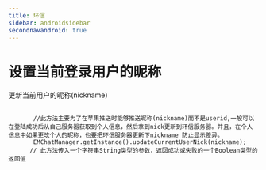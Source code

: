 ```yaml
---
title: 环信
sidebar: androidsidebar
secondnavandroid: true
---
```


# 设置当前登录用户的昵称

更新当前用户的昵称(nickname)

<pre class="hll"><code class="language-java">
       //此方法主要为了在苹果推送时能够推送昵称(nickname)而不是userid,一般可以在登陆成功后从自己服务器获取到个人信息，然后拿到nick更新到环信服务器。并且，在个人信息中如果更改个人的昵称，也要把环信服务器更新下nickname 防止显示差异。
       EMChatManager.getInstance().updateCurrentUserNick(nickname);
      // 此方法传入一个字符串String类型的参数，返回成功或失败的一个Boolean类型的返回值

</code></pre>
									




